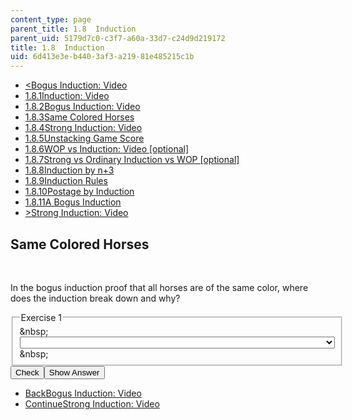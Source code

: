 ```yaml
---
content_type: page
parent_title: 1.8  Induction
parent_uid: 5179d7c0-c3f7-a60a-33d7-c24d9d219172
title: 1.8  Induction
uid: 6d413e3e-b440-3af3-a219-81e485215c1b
---
```

<ul class="navigation pagination"><li id="top_bck_btn"><a href='/courses/electrical-engineering-and-computer-science/6-042j-mathematics-for-computer-science-spring-2015/proofs/tp4-1/vertical-9984d57d43e5';><<span>Bogus Induction: Video</span></a></li><li id="flp_btn_1" ><a href='/courses/electrical-engineering-and-computer-science/6-042j-mathematics-for-computer-science-spring-2015/proofs/tp4-1'>1.8.1<span>Induction: Video</span></a></li><li id="flp_btn_2" ><a href='/courses/electrical-engineering-and-computer-science/6-042j-mathematics-for-computer-science-spring-2015/proofs/tp4-1/vertical-9984d57d43e5'>1.8.2<span>Bogus Induction: Video</span></a></li><li id="flp_btn_3" class="button_selected"><a href='/courses/electrical-engineering-and-computer-science/6-042j-mathematics-for-computer-science-spring-2015/proofs/tp4-1/vertical-e9a3ad8170fd'>1.8.3<span>Same Colored Horses</span></a></li><li id="flp_btn_4" ><a href='/courses/electrical-engineering-and-computer-science/6-042j-mathematics-for-computer-science-spring-2015/proofs/tp4-1/vertical-828ce2b900d3'>1.8.4<span>Strong Induction: Video</span></a></li><li id="flp_btn_5" ><a href='/courses/electrical-engineering-and-computer-science/6-042j-mathematics-for-computer-science-spring-2015/proofs/tp4-1/vertical-cc43092b621f'>1.8.5<span>Unstacking Game Score</span></a></li><li id="flp_btn_6" ><a href='/courses/electrical-engineering-and-computer-science/6-042j-mathematics-for-computer-science-spring-2015/proofs/tp4-1/vertical-98aa517cd42e'>1.8.6<span>WOP vs Induction: Video [optional]</span></a></li><li id="flp_btn_7" ><a href='/courses/electrical-engineering-and-computer-science/6-042j-mathematics-for-computer-science-spring-2015/proofs/tp4-1/vertical-b16ab258826d'>1.8.7<span>Strong vs Ordinary Induction vs WOP [optional]</span></a></li><li id="flp_btn_8" ><a href='/courses/electrical-engineering-and-computer-science/6-042j-mathematics-for-computer-science-spring-2015/proofs/tp4-1/vertical-32c871c0cb9b'>1.8.8<span>Induction by n+3</span></a></li><li id="flp_btn_9" ><a href='/courses/electrical-engineering-and-computer-science/6-042j-mathematics-for-computer-science-spring-2015/proofs/tp4-1/vertical-7137716a91a6'>1.8.9<span>Induction Rules</span></a></li><li id="flp_btn_10" ><a href='/courses/electrical-engineering-and-computer-science/6-042j-mathematics-for-computer-science-spring-2015/proofs/tp4-1/vertical-a8ffdfcb631b'>1.8.10<span>Postage by Induction</span></a></li><li id="flp_btn_11" ><a href='/courses/electrical-engineering-and-computer-science/6-042j-mathematics-for-computer-science-spring-2015/proofs/tp4-1/vertical-87911985518e'>1.8.11<span>A Bogus Induction</span></a></li><li id="top_continue_btn"><a href='/courses/electrical-engineering-and-computer-science/6-042j-mathematics-for-computer-science-spring-2015/proofs/tp4-1/vertical-828ce2b900d3';>><span>Strong Induction: Video</span></a></li></ul><h2 class="subhead">Same Colored Horses</h2><div class="self_assessment">
<br display_name="Same Colored Horses" url_name="Same_Colored_Horses_0" />
<div id="Q1_div" class="problem_question"><p display_name="Same Colored Horses" url_name="Same_Colored_Horses_1">In the bogus induction proof that all horses are of the same color, where does the induction break down and why?
  </p><fieldset><legend class="visually-hidden">Exercise 1</legend><div class="choice"><label id="Q1_label"><span id="Q1_aria_status" tabindex="-1" class="visually-hidden">&amp;nbsp;</span><select onchange="numericTypedOrDropDownSelected(1)" id="Q1_select" class="problem_text_input"><option correct="false"></option><option correct="false">\(P(1) \), because the base case should be \(P(0) \)</option><option correct="true">\(P(1) \to P(2) \), because there are no middle horses when \(n=2 \)</option><option correct="false">\(P(2) \to P(3) \), because there is only one middle horse</option><option correct="false">\(P(n) \to P(n+1) \text{ for } n \ge 3 \), because the order of the horses is important</option></select><span style="display:none;" id="Q1_ans_span" tabindex="-1">  \(P(1) \to P(2) \), because there are no middle horses when \(n=2 \)</span><span id="Q1_normal_status" class="nostatus" aria-hidden="true">&amp;nbsp;</span></label></div></fieldset></div><div class="action"><button id="Q1_button" onclick="checkAnswer({1: 'optionresponse'})" class="problem_mo_button">Check</button><button id="Q1_button_show" onclick="showHideSolution({1: 'optionresponse'}, 1, [])" class="problem_mo_button">Show Answer</button></div></div><ul class="navigation progress"><li id="bck_btn"><a href='/courses/electrical-engineering-and-computer-science/6-042j-mathematics-for-computer-science-spring-2015/proofs/tp4-1/vertical-9984d57d43e5';>Back<span>Bogus Induction: Video</span></a></li><li id="continue_btn"><a href='/courses/electrical-engineering-and-computer-science/6-042j-mathematics-for-computer-science-spring-2015/proofs/tp4-1/vertical-828ce2b900d3';>Continue<span>Strong Induction: Video</span></a></li></ul>